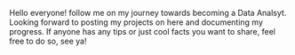 Hello everyone! follow me on my journey towards becoming a Data Analsyt.
Looking forward to posting my projects on here and documenting my progress.
If anyone has any tips or just cool facts you want to share, feel free to do so, see ya!
